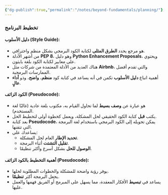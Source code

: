 ```yaml
---
{"dg-publish":true,"permalink":"/notes/beyond-fundamentals/planning/"}
---
```


### **تخطيط البرنامج**

#### **دليل الأسلوب (Style Guide):**
- هو مرجع يحدد **الطرق المثلى** لكتابة الكود البرمجي بشكل منظم واحترافي.
- من أشهر الأدلة **PEP 8**، وهو دليل **Python Enhancement Proposals**، ويحتوي على معايير لكتابة الكود بلغة بايثون.
- هناك العديد من الأدلة المعتمدة من شركات مثل **Airbnb**، والتي تقدم أفضل الممارسات البرمجية.
- أهمية اتباع **دليل الأسلوب** تكمن في أنه يساعد في كتابة كود **منظم**، **واضح**، وذو **أداء عالٍ**.

#### **الكود الزائف (Pseudocode):**
- هو عبارة عن **وصف بسيط** لما تحاول القيام به، مكتوب بلغة عادية (غالبًا لغة المستخدم).
- يكتب **قبل** كتابة الكود الحقيقي لحل المشكلة، ويعمل كخطوة أولى لتخطيط الحل.
- بعد كتابة **Pseudocode**، يمكن تحويله إلى الكود البرمجي باستخدام لغة البرمجة التي تتقنها.
- يساعدك على:
  - **تحديد الإطار** العام لحل المشكلة.
  - **تقليل التشتت** أثناء البرمجة.
  - **الوصول للحل** بشكل أسرع وأكثر تنظيمًا.

#### **أهمية التخطيط بالكود الزائف (Pseudocode):**
- يوفر رؤية واضحة للمشكلة والخطوات المطلوبة لحلها.
- يجعل البرمجة أكثر **تنظيمًا**.
- يساعد في **تبسيط** الأفكار المعقدة، مما يسهل على المبرمج أو الفريق فهمها والعمل عليها.

